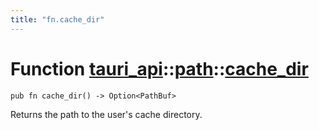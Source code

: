 ```yaml
---
title: "fn.cache_dir"
---
```


# Function [tauri_api](/docs/api/rust/tauri_api/../index.html)::​[path](/docs/api/rust/tauri_api/index.html)::​[cache_dir](/docs/api/rust/tauri_api/)

    pub fn cache_dir() -> Option<PathBuf>

Returns the path to the user's cache directory.
